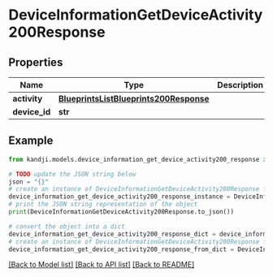 # DeviceInformationGetDeviceActivity200Response


## Properties

Name | Type | Description | Notes
------------ | ------------- | ------------- | -------------
**activity** | [**BlueprintsListBlueprints200Response**](BlueprintsListBlueprints200Response.md) |  | [optional] 
**device_id** | **str** |  | [optional] 

## Example

```python
from kandji.models.device_information_get_device_activity200_response import DeviceInformationGetDeviceActivity200Response

# TODO update the JSON string below
json = "{}"
# create an instance of DeviceInformationGetDeviceActivity200Response from a JSON string
device_information_get_device_activity200_response_instance = DeviceInformationGetDeviceActivity200Response.from_json(json)
# print the JSON string representation of the object
print(DeviceInformationGetDeviceActivity200Response.to_json())

# convert the object into a dict
device_information_get_device_activity200_response_dict = device_information_get_device_activity200_response_instance.to_dict()
# create an instance of DeviceInformationGetDeviceActivity200Response from a dict
device_information_get_device_activity200_response_from_dict = DeviceInformationGetDeviceActivity200Response.from_dict(device_information_get_device_activity200_response_dict)
```
[[Back to Model list]](../README.md#documentation-for-models) [[Back to API list]](../README.md#documentation-for-api-endpoints) [[Back to README]](../README.md)



